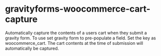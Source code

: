 # gravityforms-woocommerce-cart-capture
Automatically capture the contents of a users cart when they submit a gravity form.  To use set gravity form to pre-populate a field.  Set the key as woocommerce_cart.  The cart contents at the time of submission will automatically be captured.
